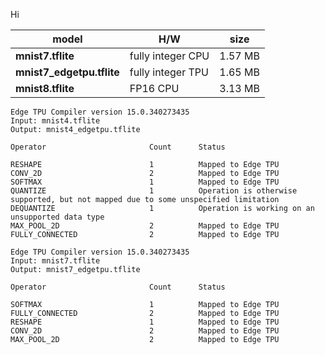 Hi

model                     | H/W                  | size
--------------------------|----------------------|--------
**mnist7.tflite**         | fully integer CPU    | 1.57 MB
**mnist7_edgetpu.tflite** | fully integer TPU    | 1.65 MB
**mnist8.tflite**         | FP16 CPU             | 3.13 MB


```
Edge TPU Compiler version 15.0.340273435
Input: mnist4.tflite
Output: mnist4_edgetpu.tflite

Operator                       Count      Status

RESHAPE                        1          Mapped to Edge TPU
CONV_2D                        2          Mapped to Edge TPU
SOFTMAX                        1          Mapped to Edge TPU
QUANTIZE                       1          Operation is otherwise supported, but not mapped due to some unspecified limitation
DEQUANTIZE                     1          Operation is working on an unsupported data type
MAX_POOL_2D                    2          Mapped to Edge TPU
FULLY_CONNECTED                2          Mapped to Edge TPU

Edge TPU Compiler version 15.0.340273435
Input: mnist7.tflite
Output: mnist7_edgetpu.tflite

Operator                       Count      Status

SOFTMAX                        1          Mapped to Edge TPU
FULLY_CONNECTED                2          Mapped to Edge TPU
RESHAPE                        1          Mapped to Edge TPU
CONV_2D                        2          Mapped to Edge TPU
MAX_POOL_2D                    2          Mapped to Edge TPU


```
